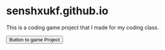 # senshxukf.github.io
This is a coding game project that I made for my coding class.
<html>
  <head>
    
  </head>
  <body>
    <button onclick = "Project_Game()" id = "Start_Game_Project">Button to game Project</button>
    <script>
      function Project_Game(){
        location.href = "index.html";
        }
    </script>
  </body>
</html>
